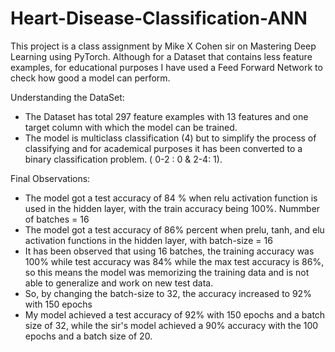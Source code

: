 # Heart-Disease-Classification-ANN

This project is a class assignment by Mike X Cohen sir on Mastering Deep Learning using PyTorch. Although for a Dataset that contains less feature examples, for educational purposes I have used a Feed Forward Network to check how good a model can perform.

Understanding the DataSet:

* The Dataset has total 297 feature examples with 13 features and one target column with which the model can be trained.
* The model is multiclass classification (4) but to simplify the process of classifying and for academical purposes it has been converted to a binary classification problem. ( 0-2 : 0 & 2-4: 1).

Final Observations:

* The model got a test accuracy of 84 % when relu activation function is used in the hidden layer, with the train accuracy being 100%. Nummber of batches = 16
* The model got a test accuracy of 86% percent when prelu, tanh, and elu activation functions in the hidden layer, with batch-size = 16
* It has been observed that using 16 batches, the training accuracy was 100% while test accuracy was 84% while the max test accuracy is 86%, so this means the model was memorizing the training data and is not able to generalize and work on new test data.
* So, by changing the batch-size to 32, the accuracy increased to 92% with 150 epochs
* My model achieved a test accuracy of 92% with 150 epochs and a batch size of 32, while the sir's model achieved a 90% accuracy with the 100 epochs and a batch size of 20.
